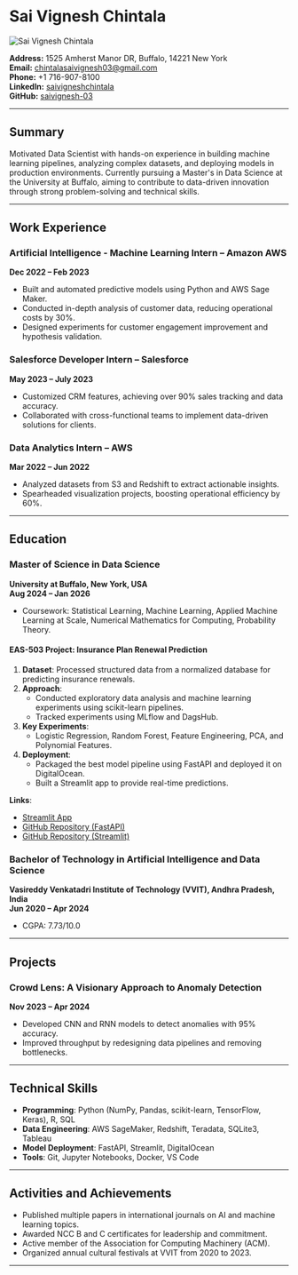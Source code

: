 # Sai Vignesh Chintala

![Sai Vignesh Chintala](./2%20(1).jpg)

**Address:** 1525 Amherst Manor DR, Buffalo, 14221 New York  
**Email:** [chintalasaivignesh03@gmail.com](mailto:chintalasaivignesh03@gmail.com)  
**Phone:** +1 716-907-8100  
**LinkedIn:** [saivigneshchintala](https://www.linkedin.com/in/saivigneshchintala/)  
**GitHub:** [saivignesh-03](https://github.com/saivignesh-03)  

---

## Summary

Motivated Data Scientist with hands-on experience in building machine learning pipelines, analyzing complex datasets, and deploying models in production environments. Currently pursuing a Master's in Data Science at the University at Buffalo, aiming to contribute to data-driven innovation through strong problem-solving and technical skills.

---

## Work Experience

### Artificial Intelligence - Machine Learning Intern – Amazon AWS  
**Dec 2022 – Feb 2023**

- Built and automated predictive models using Python and AWS Sage Maker.
- Conducted in-depth analysis of customer data, reducing operational costs by 30%.
- Designed experiments for customer engagement improvement and hypothesis validation.

### Salesforce Developer Intern – Salesforce  
**May 2023 – July 2023**

- Customized CRM features, achieving over 90% sales tracking and data accuracy.
- Collaborated with cross-functional teams to implement data-driven solutions for clients.

### Data Analytics Intern – AWS  
**Mar 2022 – Jun 2022**

- Analyzed datasets from S3 and Redshift to extract actionable insights.
- Spearheaded visualization projects, boosting operational efficiency by 60%.

---

## Education

### Master of Science in Data Science  
**University at Buffalo, New York, USA**  
**Aug 2024 – Jan 2026**

- Coursework: Statistical Learning, Machine Learning, Applied Machine Learning at Scale, Numerical Mathematics for Computing, Probability Theory.

#### EAS-503 Project: Insurance Plan Renewal Prediction
1. **Dataset**: Processed structured data from a normalized database for predicting insurance renewals.
2. **Approach**:
   - Conducted exploratory data analysis and machine learning experiments using scikit-learn pipelines.
   - Tracked experiments using MLflow and DagsHub.
3. **Key Experiments**:
   - Logistic Regression, Random Forest, Feature Engineering, PCA, and Polynomial Features.
4. **Deployment**:
   - Packaged the best model pipeline using FastAPI and deployed it on DigitalOcean.
   - Built a Streamlit app to provide real-time predictions.

**Links**:  
- [Streamlit App](https://breastcancerpredictionn.streamlit.app/)  
- [GitHub Repository (FastAPI)](https://github.com/saivignesh-03/insurance_renewal_fastapi)  
- [GitHub Repository (Streamlit)](https://github.com/saivignesh-03/insurance_streamlit)

### Bachelor of Technology in Artificial Intelligence and Data Science  
**Vasireddy Venkatadri Institute of Technology (VVIT), Andhra Pradesh, India**  
**Jun 2020 – Apr 2024**  
- CGPA: 7.73/10.0  

---

## Projects

### Crowd Lens: A Visionary Approach to Anomaly Detection  
**Nov 2023 – Apr 2024**

- Developed CNN and RNN models to detect anomalies with 95% accuracy.
- Improved throughput by redesigning data pipelines and removing bottlenecks.

---

## Technical Skills

- **Programming**: Python (NumPy, Pandas, scikit-learn, TensorFlow, Keras), R, SQL  
- **Data Engineering**: AWS SageMaker, Redshift, Teradata, SQLite3, Tableau  
- **Model Deployment**: FastAPI, Streamlit, DigitalOcean  
- **Tools**: Git, Jupyter Notebooks, Docker, VS Code  

---

## Activities and Achievements

- Published multiple papers in international journals on AI and machine learning topics.
- Awarded NCC B and C certificates for leadership and commitment.
- Active member of the Association for Computing Machinery (ACM).
- Organized annual cultural festivals at VVIT from 2020 to 2023.

---


